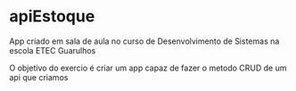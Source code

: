 # apiEstoque

App criado em sala de aula no curso de Desenvolvimento de Sistemas na escola ETEC Guarulhos

O objetivo do exercio é criar um app capaz de fazer o metodo CRUD de um api que criamos